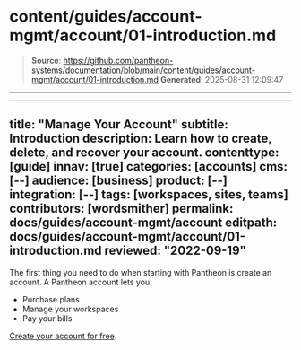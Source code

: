 # content/guides/account-mgmt/account/01-introduction.md

> **Source**: https://github.com/pantheon-systems/documentation/blob/main/content/guides/account-mgmt/account/01-introduction.md
> **Generated**: 2025-08-31 12:09:47

---

---
title: "Manage Your Account"
subtitle: Introduction
description: Learn how to create, delete, and recover your account.
contenttype: [guide]
innav: [true]
categories: [accounts]
cms: [--]
audience: [business]
product: [--]
integration: [--]
tags: [workspaces, sites, teams]
contributors: [wordsmither]
permalink: docs/guides/account-mgmt/account
editpath: docs/guides/account-mgmt/account/01-introduction.md
reviewed: "2022-09-19"
---

The first thing you need to do when starting with Pantheon is create an account. A Pantheon account lets you:

- Purchase plans
- Manage your workspaces
- Pay your bills

[Create your account for free](https://pantheon.io/register?docs).


<Alert title="Note" type="info" >

<Partial file="dashboard-login-session-length.md" />

</Alert>